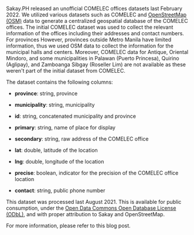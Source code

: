 Sakay.PH released an unofficial COMELEC offices datasets last February 2022. We utilized various datasets such as COMELEC and [OpenStreetMap (OSM)](https://www.openstreetmap.org/) data to generate a centralized geospatial database of the COMELEC offices. The initial COMELEC dataset was used to collect the relevant information of the offices including their addresses and contact numbers. For provinces  However, provinces outside Metro Manila have limited information, thus we used OSM data to collect the information for the municipal halls and centers. Moreover, COMELEC data for Antique, Oriental Mindoro, and some municipalities in Palawan (Puerto Princesa), Quirino (Aglipay), and Zamboanga Sibgay (Roseller Lim) are not available as these weren't part of the initial dataset from COMELEC.

The dataset contains the following columns:

- **province**: string, province

- **municipality**: string, municipality

- **id**: string, concatenated municipality and province

- **primary**: string, name of place for display

- **secondary**: string, raw address of the COMELEC office

- **lat**: double, latitude of the location

- **lng**: double, longitude of the location 

- **precise**: boolean, indicator for the precision of the COMELEC office location

- **contact**: string, public phone number

This dataset was processed last August 2021. This is available for public consumption, under the [Open Data Commons Open Database License (ODbL)](https://opendatacommons.org/licenses/odbl/1-0/), and with proper attribution to Sakay and OpenStreetMap.

For more information, please refer to this blog post.